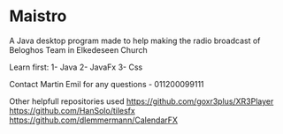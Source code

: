 # Maistro
A Java desktop program made to help making the radio broadcast of Beloghos Team in Elkedeseen Church

Learn first:
  1- Java
  2- JavaFx
  3- Css
  
Contact Martin Emil for any questions - 011200099111

Other helpfull repositories used
https://github.com/goxr3plus/XR3Player
https://github.com/HanSolo/tilesfx
https://github.com/dlemmermann/CalendarFX
